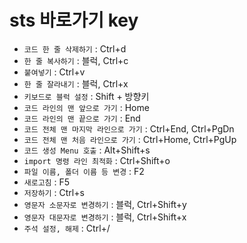 # sts 바로가기 key
- `코드 한 줄 삭제하기` : Ctrl+d
- `한 줄 복사하기` : 블럭, Ctrl+c
- `붙여넣기` : Ctrl+v
- `한 줄 잘라내기` : 블럭, Ctrl+x
- `키보드로 블럭 설정` : Shift + 방향키
- `코드 라인의 맨 앞으로 가기` : Home
- `코드 라인의 맨 끝으로 가기` : End
- `코드 전체 맨 마지막 라인으로 가기` : Ctrl+End, Ctrl+PgDn
- `코드 전체 맨 처음 라인으로 가기` : Ctrl+Home, Ctrl+PgUp
- `코드 생성 Menu 호출` : Alt+Shift+s
- `import 명령 라인 최적화` : Ctrl+Shift+o
- `파일 이름, 폴더 이름 등 변경` : F2
- `새로고침` : F5
- `저장하기` : Ctrl+s
- `영문자 소문자로 변경하기` : 블럭, Ctrl+Shift+y
- `영문자 대문자로 변경하기` : 블럭, Ctrl+Shift+x
- `주석 설정, 해제` : Ctrl+/